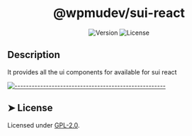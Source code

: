 <!-- ⚠️ This README has been generated from the file(s) "../../blueprint.md" ⚠️--><h1 align="center">@wpmudev/sui-react</h1>

<div style="text-align: center;">
<img src="https://img.shields.io/badge/Version-0.0.10-blue.svg" alt="Version"> <img src="https://img.shields.io/badge/License-GPL-orange.svg" alt="License">
</div>
<h2> Description </h2> It provides all the ui components for available for sui react


[![-----------------------------------------------------](https://raw.githubusercontent.com/andreasbm/readme/master/assets/lines/colored.png)](#license)

## ➤ License
	
Licensed under [GPL-2.0](https://opensource.org/licenses/GPL-2.0).
